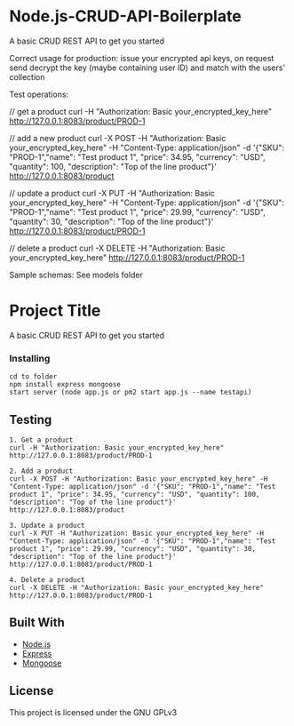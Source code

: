 # Node.js-CRUD-API-Boilerplate
A basic CRUD REST API to get you started

Correct usage for production: issue your encrypted api keys, on request send decrypt the key (maybe containing user ID) 
and match with the users' collection

Test operations:

// get a product
curl -H "Authorization: Basic your_encrypted_key_here" http://127.0.0.1:8083/product/PROD-1

// add a new product
curl -X POST -H "Authorization: Basic your_encrypted_key_here" -H "Content-Type: application/json" -d '{"SKU": "PROD-1","name": "Test product 1", "price": 34.95, "currency": "USD", "quantity": 100, "description": "Top of the line product"}' http://127.0.0.1:8083/product

// update a product
curl -X PUT -H "Authorization: Basic your_encrypted_key_here" -H "Content-Type: application/json" -d '{"SKU": "PROD-1","name": "Test product 1", "price": 29.99, "currency": "USD", "quantity": 30, "description": "Top of the line product"}' http://127.0.0.1:8083/product/PROD-1

// delete a product
curl -X DELETE -H "Authorization: Basic your_encrypted_key_here" http://127.0.0.1:8083/product/PROD-1

Sample schemas:
See models folder

# Project Title

A basic CRUD REST API to get you started


### Installing

```
cd to folder
npm install express mongoose
start server (node app.js or pm2 start app.js --name testapi)
```


## Testing

```
1. Get a product
curl -H "Authorization: Basic your_encrypted_key_here" http://127.0.0.1:8083/product/PROD-1
```
```
2. Add a product
curl -X POST -H "Authorization: Basic your_encrypted_key_here" -H "Content-Type: application/json" -d '{"SKU": "PROD-1","name": "Test product 1", "price": 34.95, "currency": "USD", "quantity": 100, "description": "Top of the line product"}' http://127.0.0.1:8083/product
```
```
3. Update a product
curl -X PUT -H "Authorization: Basic your_encrypted_key_here" -H "Content-Type: application/json" -d '{"SKU": "PROD-1","name": "Test product 1", "price": 29.99, "currency": "USD", "quantity": 30, "description": "Top of the line product"}' http://127.0.0.1:8083/product/PROD-1
```
```
4. Delete a product
curl -X DELETE -H "Authorization: Basic your_encrypted_key_here" http://127.0.0.1:8083/product/PROD-1
```


## Built With

* [Node.js](https://nodejs.org/en/)
* [Express](https://expressjs.com/)
* [Mongoose](https://mongoosejs.com/)


## License

This project is licensed under the GNU GPLv3
